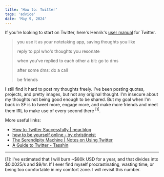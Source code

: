 ```yaml
---
title: 'How to: Twitter'
tags: 'advice'
date: 'May 9, 2024'
---
```


If you're looking to start on Twitter, here's Henrik's [user manual](https://twitter.com/phokarlsson/status/1788463381227225544) for Twitter.

> you use it as your notetaking app, saving thoughts you like
>
> reply to ppl who's thoughts you resonate
>
> when you've replied to each other a bit: go to dms
>
> after some dms: do a call
>
> be friends

I still find it hard to post my thoughts freely. I've been posting quotes, projects, and pretty images, but not any original thought. I'm insecure about my thoughts not being good enough to be shared. But my goal when I'm back in SF is to tweet more, engage more, and make more friends and meet them IRL to make use of every second there $^{[1]}$.

More useful links:

- [How to Twitter Successfully | near.blog](https://near.blog/how-to-twitter-successfully/?curius=1935)
- [how to be yourself online - by christineist](https://christineist.substack.com/p/how-to-be-yourself-online)
- [The Serendipity Machine | Notes on Using Twitter](https://open.substack.com/pub/nabeelqu/p/the-serendipity-machine)
- [A Guide to Twitter - Tasshin](https://tasshin.com/blog/a-guide-to-twitter/)

---

[1]: I've estimated that I will burn ~\$80k USD for a year, and that divides into \$0.0025/s and \$9/hr. If I ever find myself procrastinating, wasting time, or being too comfortable in my comfort zone. I will revisit this number.

